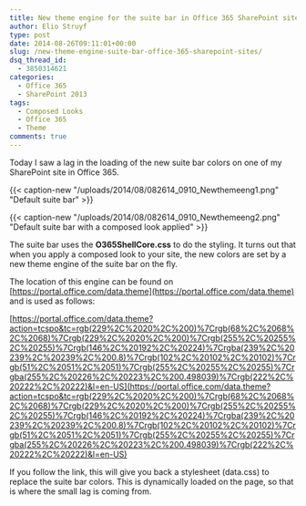 ```yaml
---
title: New theme engine for the suite bar in Office 365 SharePoint sites
author: Elio Struyf
type: post
date: 2014-08-26T09:11:01+00:00
slug: /new-theme-engine-suite-bar-office-365-sharepoint-sites/
dsq_thread_id:
  - 3850314621
categories:
  - Office 365
  - SharePoint 2013
tags:
  - Composed Looks
  - Office 365
  - Theme
comments: true
---
```


Today I saw a lag in the loading of the new suite bar colors on one of my SharePoint site in Office 365.

{{< caption-new "/uploads/2014/08/082614_0910_Newthemeeng1.png" "Default suite bar" >}}

{{< caption-new "/uploads/2014/08/082614_0910_Newthemeeng2.png" "Default suite bar with a composed look applied" >}}

The suite bar uses the **O365ShellCore.css** to do the styling. It turns out that when you apply a composed look to your site, the new colors are set by a new theme engine of the suite bar on the fly.

The location of this engine can be found on [https://portal.office.com/data.theme](https://portal.office.com/data.theme) and is used as follows:

[https://portal.office.com/data.theme?action=tcspo&tc=rgb(229%2C%2020%2C%200)%7Crgb(68%2C%2068%2C%2068)%7Crgb(229%2C%2020%2C%200)%7Crgb(255%2C%20255%2C%20255)%7Crgb(146%2C%20192%2C%20224)%7Crgba(239%2C%20239%2C%20239%2C%200.8)%7Crgb(102%2C%20102%2C%20102)%7Crgb(51%2C%2051%2C%2051)%7Crgb(255%2C%20255%2C%20255)%7Crgba(255%2C%20226%2C%20223%2C%200.498039)%7Crgb(222%2C%20222%2C%20222)&l=en-US](https://portal.office.com/data.theme?action=tcspo&tc=rgb(229%2C%2020%2C%200)%7Crgb(68%2C%2068%2C%2068)%7Crgb(229%2C%2020%2C%200)%7Crgb(255%2C%20255%2C%20255)%7Crgb(146%2C%20192%2C%20224)%7Crgba(239%2C%20239%2C%20239%2C%200.8)%7Crgb(102%2C%20102%2C%20102)%7Crgb(51%2C%2051%2C%2051)%7Crgb(255%2C%20255%2C%20255)%7Crgba(255%2C%20226%2C%20223%2C%200.498039)%7Crgb(222%2C%20222%2C%20222)&l=en-US)

If you follow the link, this will give you back a stylesheet (data.css) to replace the suite bar colors. This is dynamically loaded on the page, so that is where the small lag is coming from.